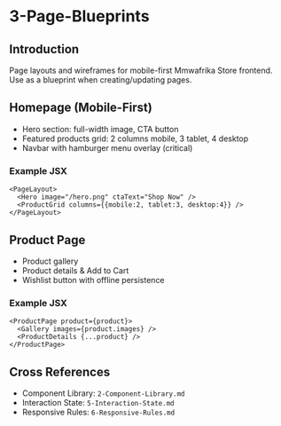 # 3-Page-Blueprints

## Introduction
Page layouts and wireframes for mobile-first Mmwafrika Store frontend. Use as a blueprint when creating/updating pages.

## Homepage (Mobile-First)
- Hero section: full-width image, CTA button
- Featured products grid: 2 columns mobile, 3 tablet, 4 desktop
- Navbar with hamburger menu overlay (critical)

### Example JSX
```tsx
<PageLayout>
  <Hero image="/hero.png" ctaText="Shop Now" />
  <ProductGrid columns={{mobile:2, tablet:3, desktop:4}} />
</PageLayout>
```

## Product Page
- Product gallery
- Product details & Add to Cart
- Wishlist button with offline persistence

### Example JSX
```tsx
<ProductPage product={product}>
  <Gallery images={product.images} />
  <ProductDetails {...product} />
</ProductPage>
```

## Cross References
- Component Library: `2-Component-Library.md`
- Interaction State: `5-Interaction-State.md`
- Responsive Rules: `6-Responsive-Rules.md`
